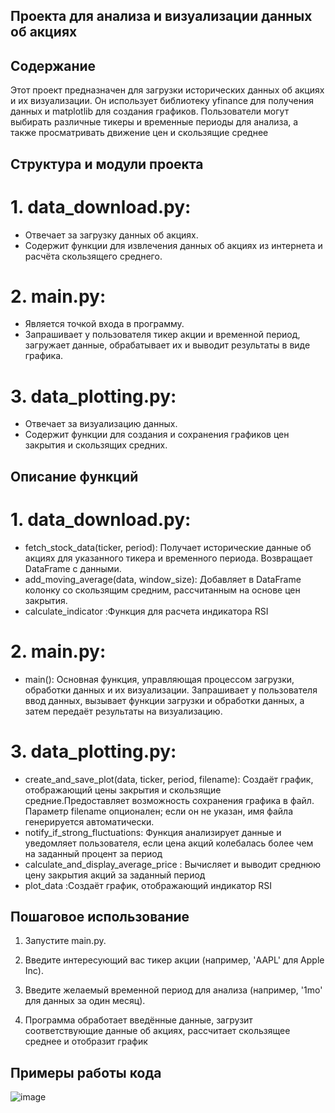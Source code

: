## Проекта для анализа и визуализации данных об акциях

## Содержание
Этот проект предназначен для загрузки исторических данных об акциях и их визуализации. Он использует библиотеку yfinance для получения данных и matplotlib для создания графиков.
Пользователи могут выбирать различные тикеры и временные периоды для анализа, а также просматривать движение цен и скользящие среднее

## Структура и модули проекта
# 1. data_download.py:
- Отвечает за загрузку данных об акциях.
- Содержит функции для извлечения данных об акциях из интернета и расчёта скользящего среднего.

# 2. main.py:
- Является точкой входа в программу.
- Запрашивает у пользователя тикер акции и временной период, загружает данные, обрабатывает их и выводит результаты в виде графика.

# 3. data_plotting.py:
- Отвечает за визуализацию данных.
- Содержит функции для создания и сохранения графиков цен закрытия и скользящих средних.

## Описание функций
# 1. data_download.py:
- fetch_stock_data(ticker, period): Получает исторические данные об акциях для указанного тикера и временного периода. Возвращает DataFrame с данными.
- add_moving_average(data, window_size): Добавляет в DataFrame колонку со скользящим средним, рассчитанным на основе цен закрытия.
- calculate_indicator :Функция для расчета индикатора RSI
# 2. main.py:
- main(): Основная функция, управляющая процессом загрузки, обработки данных и их визуализации. Запрашивает у пользователя ввод данных, вызывает функции загрузки и обработки данных, а затем передаёт результаты на визуализацию.

# 3. data_plotting.py:
- create_and_save_plot(data, ticker, period, filename): Создаёт график, отображающий цены закрытия и скользящие средние.Предоставляет возможность сохранения графика в файл. Параметр filename опционален; если он не указан, имя файла генерируется автоматически.
- notify_if_strong_fluctuations: Функция анализирует данные и уведомляет пользователя, если цена акций колебалась более чем на заданный процент за период
- calculate_and_display_average_price : Вычисляет и выводит среднюю цену закрытия акций за заданный период
- plot_data :Создаёт график, отображающий индикатор RSI
## Пошаговое использование
1. Запустите main.py.

2. Введите интересующий вас тикер акции (например, 'AAPL' для Apple Inc).

3. Введите желаемый временной период для анализа (например, '1mo' для данных за один месяц).

4. Программа обработает введённые данные, загрузит соответствующие данные об акциях, рассчитает скользящее среднее и отобразит график

## Примеры работы кода
![image](https://github.com/user-attachments/assets/f2bc402b-c0f0-4e63-9869-61f696d704f4)


